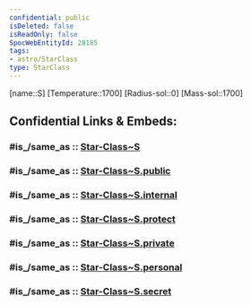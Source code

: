 ```yaml
---
confidential: public
isDeleted: false
isReadOnly: false
SpocWebEntityId: 28185
tags:
- astro/StarClass
type: StarClass
---
```


[name::S]
[Temperature::1700]
[Radius-sol::0]
[Mass-sol::1700]


## Confidential Links & Embeds: 

### #is_/same_as :: [Star-Class~S](/_Standards/Astronomy/Star~Class/Star-Class~S.md) 

### #is_/same_as :: [Star-Class~S.public](/_public/Astronomy/Star~Class/Star-Class~S.public.md) 

### #is_/same_as :: [Star-Class~S.internal](/_internal/Astronomy/Star~Class/Star-Class~S.internal.md) 

### #is_/same_as :: [Star-Class~S.protect](/_protect/Astronomy/Star~Class/Star-Class~S.protect.md) 

### #is_/same_as :: [Star-Class~S.private](/_private/Astronomy/Star~Class/Star-Class~S.private.md) 

### #is_/same_as :: [Star-Class~S.personal](/_personal/Astronomy/Star~Class/Star-Class~S.personal.md) 

### #is_/same_as :: [Star-Class~S.secret](/_secret/Astronomy/Star~Class/Star-Class~S.secret.md)

